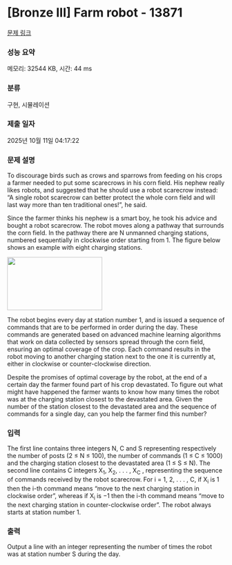 # [Bronze III] Farm robot - 13871 

[문제 링크](https://www.acmicpc.net/problem/13871) 

### 성능 요약

메모리: 32544 KB, 시간: 44 ms

### 분류

구현, 시뮬레이션

### 제출 일자

2025년 10월 11일 04:17:22

### 문제 설명

<p>To discourage birds such as crows and sparrows from feeding on his crops a farmer needed to put some scarecrows in his corn field. His nephew really likes robots, and suggested that he should use a robot scarecrow instead: “A single robot scarecrow can better protect the whole corn field and will last way more than ten traditional ones!”, he said.</p>

<p>Since the farmer thinks his nephew is a smart boy, he took his advice and bought a robot scarecrow. The robot moves along a pathway that surrounds the corn field. In the pathway there are N unmanned charging stations, numbered sequentially in clockwise order starting from 1. The figure below shows an example with eight charging stations.</p>

<p><img alt="" src="https://onlinejudgeimages.s3.amazonaws.com/problem/13871/%EC%8A%A4%ED%81%AC%EB%A6%B0%EC%83%B7%202016-11-19%20%EC%98%A4%EC%A0%84%203.55.17.png" style="height:123px; width:220px"></p>

<p>The robot begins every day at station number 1, and is issued a sequence of commands that are to be performed in order during the day. These commands are generated based on advanced machine learning algorithms that work on data collected by sensors spread through the corn field, ensuring an optimal coverage of the crop. Each command results in the robot moving to another charging station next to the one it is currently at, either in clockwise or counter-clockwise direction.</p>

<p>Despite the promises of optimal coverage by the robot, at the end of a certain day the farmer found part of his crop devastated. To figure out what might have happened the farmer wants to know how many times the robot was at the charging station closest to the devastated area. Given the number of the station closest to the devastated area and the sequence of commands for a single day, can you help the farmer find this number?</p>

### 입력 

 <p>The first line contains three integers N, C and S representing respectively the number of posts (2 ≤ N ≤ 100), the number of commands (1 ≤ C ≤ 1000) and the charging station closest to the devastated area (1 ≤ S ≤ N). The second line contains C integers X<sub>1</sub>, X<sub>2</sub>, . . . , X<sub>C</sub> , representing the sequence of commands received by the robot scarecrow. For i = 1, 2, . . . , C, if X<sub>i</sub> is 1 then the i-th command means “move to the next charging station in clockwise order”, whereas if X<sub>i</sub> is −1 then the i-th command means “move to the next charging station in counter-clockwise order”. The robot always starts at station number 1.</p>

### 출력 

 <p>Output a line with an integer representing the number of times the robot was at station number S during the day.</p>

